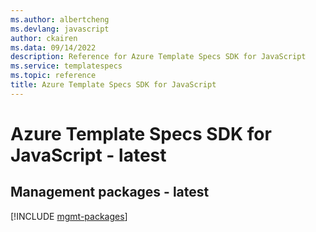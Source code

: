 ```yaml
---
ms.author: albertcheng
ms.devlang: javascript
author: ckairen
ms.data: 09/14/2022
description: Reference for Azure Template Specs SDK for JavaScript
ms.service: templatespecs
ms.topic: reference
title: Azure Template Specs SDK for JavaScript
---
```

# Azure Template Specs SDK for JavaScript - latest

## Management packages - latest
[!INCLUDE [mgmt-packages](template-specs-mgmt-index.md)]